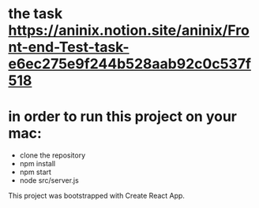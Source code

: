 # the task https://aninix.notion.site/aninix/Front-end-Test-task-e6ec275e9f244b528aab92c0c537f518

# in order to run this project on your mac:

-  clone the repository
-  npm install
-  npm start
-  node src/server.js


This project was bootstrapped with Create React App.
